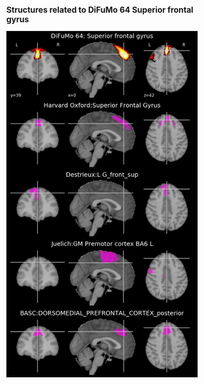 


## Structures related to DiFuMo 64 Superior frontal gyrus

![62](62.jpg "Structures related to DiFuMo 64 Superior frontal gyrus")